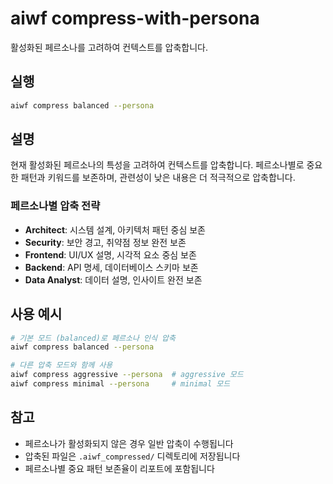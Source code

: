 # aiwf compress-with-persona

활성화된 페르소나를 고려하여 컨텍스트를 압축합니다.

## 실행

```bash
aiwf compress balanced --persona
```

## 설명

현재 활성화된 페르소나의 특성을 고려하여 컨텍스트를 압축합니다. 페르소나별로 중요한 패턴과 키워드를 보존하며, 관련성이 낮은 내용은 더 적극적으로 압축합니다.

### 페르소나별 압축 전략

- **Architect**: 시스템 설계, 아키텍처 패턴 중심 보존
- **Security**: 보안 경고, 취약점 정보 완전 보존
- **Frontend**: UI/UX 설명, 시각적 요소 중심 보존
- **Backend**: API 명세, 데이터베이스 스키마 보존
- **Data Analyst**: 데이터 설명, 인사이트 완전 보존

## 사용 예시

```bash
# 기본 모드 (balanced)로 페르소나 인식 압축
aiwf compress balanced --persona

# 다른 압축 모드와 함께 사용
aiwf compress aggressive --persona  # aggressive 모드
aiwf compress minimal --persona     # minimal 모드
```

## 참고

- 페르소나가 활성화되지 않은 경우 일반 압축이 수행됩니다
- 압축된 파일은 `.aiwf_compressed/` 디렉토리에 저장됩니다
- 페르소나별 중요 패턴 보존율이 리포트에 포함됩니다